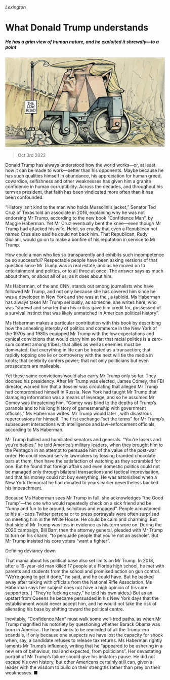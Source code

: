 ###### Lexington

# What Donald Trump understands 

##### He has a grim view of human nature, and he exploited it shrewdly—to a point 

![image](images/20221008_USD001.jpg) 

> Oct 3rd 2022 

Donald Trump has always understood how the world works—or, at least, how it can be made to work—better than his opponents. Maybe because he has such qualities himself in abundance, his appreciation for human greed, cowardice, selfishness and other weaknesses has given him a granite confidence in human corruptibility. Across the decades, and throughout his term as president, that faith has been vindicated more often than it has been confounded. 

“History isn’t kind to the man who holds Mussolini’s jacket,” Senator Ted Cruz of Texas told an associate in 2016, explaining why he was not endorsing Mr Trump, according to the new book “Confidence Man”, by Maggie Haberman. Yet Mr Cruz eventually bent the knee—even though Mr Trump had attacked his wife, Heidi, so cruelly that even a Republican not named Cruz also said he could not back him. That Republican, Rudy Giuliani, would go on to make a bonfire of his reputation in service to Mr Trump.

How could a man who lies so transparently and exhibits such incompetence be so successful? Respectable people have been asking versions of that question since Mr Trump was in real estate, and as he moved on to entertainment and politics, or to all three at once. The answer says as much about them, or about all of us, as it does about him. 

Ms Haberman, of the  and CNN, stands out among journalists who have followed Mr Trump, and not only because she has covered him since he was a developer in New York and she was at the , a tabloid. Ms Haberman has always taken Mr Trump seriously, as someone, she writes here, who was “shrewd and smarter than his critics gave him credit for, possessed of a survival instinct that was likely unmatched in American political history”. 

Ms Haberman makes a particular contribution with this book by describing how the annealing interplay of politics and commerce in the New York of the 1970s and 1980s equipped Mr Trump with the low expectations and cynical convictions that would carry him so far: that racial politics is a zero-sum contest among tribes; that allies as well as enemies must be dominated; that everything in life can be treated as a transaction; that rapidly topping one lie or controversy with the next will tie the media in knots; that celebrity confers power; that not only politicians but even prosecutors are malleable. 

Yet these same convictions would also carry Mr Trump only so far. They doomed his presidency. After Mr Trump was elected, James Comey, the FBI director, warned him that a dossier was circulating that alleged Mr Trump had compromised himself in Russia. New York had taught Mr Trump that damaging information was a means of leverage, and so he assumed Mr Comey was threatening him. “Comey was blind to the depths of Trump’s paranoia and to his long history of gamesmanship with government officials,” Ms Haberman writes. Mr Trump would later , with disastrous repercussions for himself. The first exchange “set the terms” for Mr Trump’s subsequent interactions with intelligence and law-enforcement officials, according to Ms Haberman. 

Mr Trump bullied and humiliated senators and generals. “You’re losers and you’re babies,” he told America’s military leaders, when they brought him to the Pentagon in an attempt to persuade him of the value of the post-war order. He could reward servile lawmakers by tossing branded chocolate bars at them, then have the satisfaction of watching as they scrambled for one. But he found that foreign affairs and even domestic politics could not be managed only through bilateral transactions and tactical improvisation, and that his money could not buy everything. He was astonished when a New York Democrat he had donated to years earlier nevertheless backed his impeachment. 

Because Ms Haberman sees Mr Trump in full, she acknowledges “the Good Trump”—the one who would repeatedly check on a sick friend and be “funny and fun to be around, solicitous and engaged”. People accustomed to his all-caps Twitter persona or to press portrayals were often surprised on meeting him in the White House. He could be calm and charming. But that side of Mr Trump was less in evidence as his term wore on. During the 2020 campaign, Bill Barr, then the attorney general, pleaded with Mr Trump to turn on his charm, “to persuade people that you’re not an asshole”. But Mr Trump insisted his core voters “want a fighter”.

Defining deviancy down

That mania about his political base also set limits on Mr Trump. In 2018, after a 19-year-old man killed 17 people at a Florida high school, he met with parents and students from the school and promised action on gun control. “We’re going to get it done,” he said, and he could have. But he backed away after talking with officials from the National Rifle Association. Ms Haberman says her subject does not have a high opinion of his core supporters. ( “They’re fucking crazy,” he told his own aides.) But as an upstart from Queens he became persuaded in his New York days that the establishment would never accept him, and he would not take the risk of alienating his base by shifting toward the political centre.

Inevitably, “Confidence Man” must walk some well-trod paths, as when Mr Trump magnified his notoriety by questioning whether Barack Obama was born in America. The heart sinks to be reminded of all the Trump-era scandals, if only because one suspects we have lost the capacity for shock when, say, a candidate refuses to release tax returns. Ms Haberman rightly laments Mr Trump’s influence, writing that he “appeared to be ushering in a new era of behaviour, real and expected, from politicians”. Her devastating portrait of Mr Trump’s failure should give his imitators pause. He did not escape his own history, but other Americans certainly still can, given a leader with the wisdom to build on their strengths rather than prey on their weaknesses. ■






